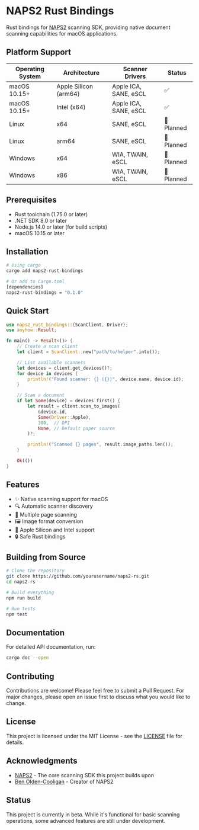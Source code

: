 # NAPS2 Rust Bindings

Rust bindings for [NAPS2](https://github.com/cyanfish/naps2) scanning SDK, providing native document scanning capabilities for macOS applications.

## Platform Support

| Operating System | Architecture | Scanner Drivers | Status |
|-----------------|--------------|-----------------|--------|
| macOS 10.15+    | Apple Silicon (arm64) | Apple ICA, SANE, eSCL | ✅ |
| macOS 10.15+    | Intel (x64) | Apple ICA, SANE, eSCL | ✅ |
| Linux           | x64          | SANE, eSCL | 🚧 Planned |
| Linux           | arm64        | SANE, eSCL | 🚧 Planned |
| Windows         | x64          | WIA, TWAIN, eSCL | 🚧 Planned |
| Windows         | x86          | WIA, TWAIN, eSCL | 🚧 Planned |

## Prerequisites

- Rust toolchain (1.75.0 or later)
- .NET SDK 8.0 or later
- Node.js 14.0 or later (for build scripts)
- macOS 10.15 or later

## Installation

```bash
# Using cargo
cargo add naps2-rust-bindings

# Or add to Cargo.toml
[dependencies]
naps2-rust-bindings = "0.1.0"
```

## Quick Start

```rust
use naps2_rust_bindings::{ScanClient, Driver};
use anyhow::Result;

fn main() -> Result<()> {
    // Create a scan client
    let client = ScanClient::new("path/to/helper".into());

    // List available scanners
    let devices = client.get_devices()?;
    for device in devices {
        println!("Found scanner: {} ({})", device.name, device.id);
    }

    // Scan a document
    if let Some(device) = devices.first() {
        let result = client.scan_to_images(
            &device.id,
            Some(Driver::Apple),
            300,  // DPI
            None, // Default paper source
        )?;

        println!("Scanned {} pages", result.image_paths.len());
    }

    Ok(())
}
```

## Features

- ✨ Native scanning support for macOS
- 🔍 Automatic scanner discovery
- 📄 Multiple page scanning
- 🖼️ Image format conversion
- 📱 Apple Silicon and Intel support
- 🔒 Safe Rust bindings

## Building from Source

```bash
# Clone the repository
git clone https://github.com/yourusername/naps2-rs.git
cd naps2-rs

# Build everything
npm run build

# Run tests
npm test
```

## Documentation

For detailed API documentation, run:
```bash
cargo doc --open
```

## Contributing

Contributions are welcome! Please feel free to submit a Pull Request. For major changes, please open an issue first to discuss what you would like to change.

## License

This project is licensed under the MIT License - see the [LICENSE](LICENSE) file for details.

## Acknowledgments

- [NAPS2](https://github.com/cyanfish/naps2) - The core scanning SDK this project builds upon
- [Ben Olden-Cooligan](https://github.com/cyanfish) - Creator of NAPS2

## Status

This project is currently in beta. While it's functional for basic scanning operations, some advanced features are still under development. 